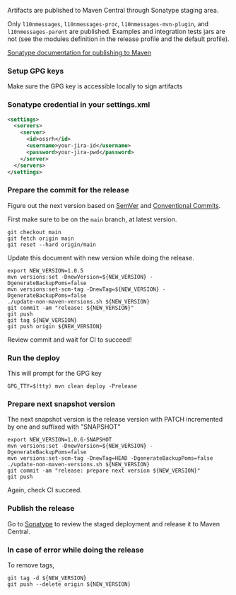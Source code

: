Artifacts are published to Maven Central through Sonatype staging area.

Only `l10nmessages`, `l10nmessages-proc`, `l10nmessages-mvn-plugin`, and `l10nmessages-parent` are
published. Examples and integration tests jars are not (see the modules definition in the release
profile and the default profile).

[Sonatype documentation for publishing to Maven](https://central.sonatype.org/publish/publish-guide/)

### Setup GPG keys

Make sure the GPG key is accessible locally to sign artifacts

### Sonatype credential in your settings.xml

```xml title=~/.m2
<settings>
  <servers>
    <server>
      <id>ossrh</id>
      <username>your-jira-id</username>
      <password>your-jira-pwd</password>
    </server>
  </servers>
</settings>
```

### Prepare the commit for the release

Figure out the next version based on [SemVer](https://semver.org/)
and [Conventional Commits](https://www.conventionalcommits.org/en/v1.0.0/). 

First make sure to be on the `main` branch, at latest version.

```shell
git checkout main
git fetch origin main
git reset --hard origin/main
```

Update this document with new version while doing the release.

```shell
export NEW_VERSION=1.0.5
mvn versions:set -DnewVersion=${NEW_VERSION} -DgenerateBackupPoms=false
mvn versions:set-scm-tag -DnewTag=${NEW_VERSION} -DgenerateBackupPoms=false
./update-non-maven-versions.sh ${NEW_VERSION}
git commit -am "release: ${NEW_VERSION}"
git push
git tag ${NEW_VERSION}
git push origin ${NEW_VERSION}
```

Review commit and wait for CI to succeed!

### Run the deploy

This will prompt for the GPG key

```shell
GPG_TTY=$(tty) mvn clean deploy -Prelease
```

### Prepare next snapshot version

The next snapshot version is the release version with PATCH incremented by one and suffixed
with "SNAPSHOT"

```shell
export NEW_VERSION=1.0.6-SNAPSHOT
mvn versions:set -DnewVersion=${NEW_VERSION} -DgenerateBackupPoms=false
mvn versions:set-scm-tag -DnewTag=HEAD -DgenerateBackupPoms=false
./update-non-maven-versions.sh ${NEW_VERSION}
git commit -am "release: prepare next version ${NEW_VERSION}"
git push
```

Again, check CI succeed.

### Publish the release

Go to [Sonatype](https://oss.sonatype.org/#stagingRepositories) to review the staged deployment and
release it to Maven Central.

### In case of error while doing the release

To remove tags, 
```shell
git tag -d ${NEW_VERSION}
git push --delete origin ${NEW_VERSION}
```

